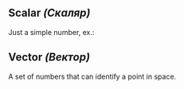 
## Scalar _(Скаляр)_
Just a simple number, ex.:


## Vector _(Вектор)_
A set of numbers that can identify a point in space. 
